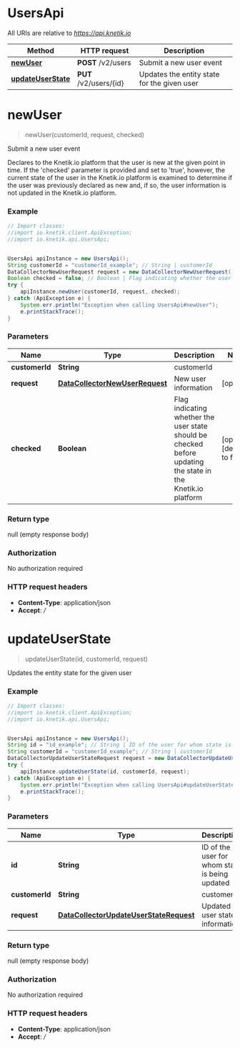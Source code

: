 # UsersApi

All URIs are relative to *https://api.knetik.io*

Method | HTTP request | Description
------------- | ------------- | -------------
[**newUser**](UsersApi.md#newUser) | **POST** /v2/users | Submit a new user event
[**updateUserState**](UsersApi.md#updateUserState) | **PUT** /v2/users/{id} | Updates the entity state for the given user


<a name="newUser"></a>
# **newUser**
> newUser(customerId, request, checked)

Submit a new user event

Declares to the Knetik.io platform that the user is new at the given point in time. If the &#39;checked&#39; parameter is provided and set to &#39;true&#39;, however, the current state of the user in the Knetik.io platform is examined to determine if the user was previously declared as new and, if so, the user information is not updated in the Knetik.io platform.

### Example
```java
// Import classes:
//import io.knetik.client.ApiException;
//import io.knetik.api.UsersApi;


UsersApi apiInstance = new UsersApi();
String customerId = "customerId_example"; // String | customerId
DataCollectorNewUserRequest request = new DataCollectorNewUserRequest(); // DataCollectorNewUserRequest | New user information
Boolean checked = false; // Boolean | Flag indicating whether the user state should be checked before updating the state in the Knetik.io platform
try {
    apiInstance.newUser(customerId, request, checked);
} catch (ApiException e) {
    System.err.println("Exception when calling UsersApi#newUser");
    e.printStackTrace();
}
```

### Parameters

Name | Type | Description  | Notes
------------- | ------------- | ------------- | -------------
 **customerId** | **String**| customerId |
 **request** | [**DataCollectorNewUserRequest**](DataCollectorNewUserRequest.md)| New user information | [optional]
 **checked** | **Boolean**| Flag indicating whether the user state should be checked before updating the state in the Knetik.io platform | [optional] [default to false]

### Return type

null (empty response body)

### Authorization

No authorization required

### HTTP request headers

 - **Content-Type**: application/json
 - **Accept**: */*

<a name="updateUserState"></a>
# **updateUserState**
> updateUserState(id, customerId, request)

Updates the entity state for the given user

### Example
```java
// Import classes:
//import io.knetik.client.ApiException;
//import io.knetik.api.UsersApi;


UsersApi apiInstance = new UsersApi();
String id = "id_example"; // String | ID of the user for whom state is being updated
String customerId = "customerId_example"; // String | customerId
DataCollectorUpdateUserStateRequest request = new DataCollectorUpdateUserStateRequest(); // DataCollectorUpdateUserStateRequest | Updated user state information
try {
    apiInstance.updateUserState(id, customerId, request);
} catch (ApiException e) {
    System.err.println("Exception when calling UsersApi#updateUserState");
    e.printStackTrace();
}
```

### Parameters

Name | Type | Description  | Notes
------------- | ------------- | ------------- | -------------
 **id** | **String**| ID of the user for whom state is being updated |
 **customerId** | **String**| customerId |
 **request** | [**DataCollectorUpdateUserStateRequest**](DataCollectorUpdateUserStateRequest.md)| Updated user state information | [optional]

### Return type

null (empty response body)

### Authorization

No authorization required

### HTTP request headers

 - **Content-Type**: application/json
 - **Accept**: */*

